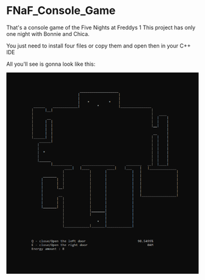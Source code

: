 # FNaF_Console_Game

That's a console game of the Five Nights at Freddys 1
This project has only one night with Bonnie and Chica.

You just need to install four files or copy them and open then in your C++ IDE

All you'll see is gonna look like this:

<p align="center"><img src="screenshot_1.png"></p>
